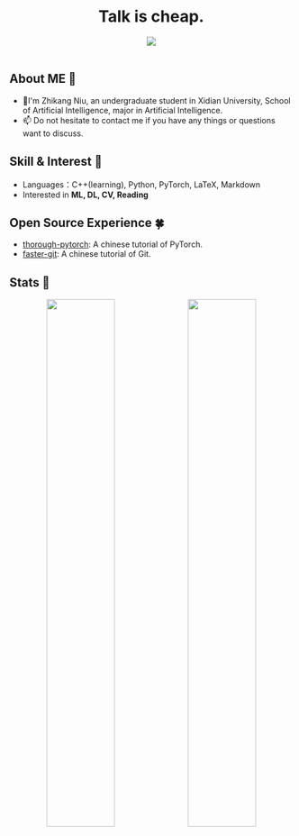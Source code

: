 <!-- 动态打字效果 -->
<h1 align="center">
    Talk is cheap.
</h1>

<div align="center" ><img order-radius="100px" src="https://cdn.jsdelivr.net/gh/sun0225SUN/photos/images/202108300019556.gif"/></div>
<br>

## About ME 👋

- 🔭I'm Zhikang Niu, an undergraduate student in Xidian University, School of Artificial Intelligence, major in Artificial Intelligence.
- 📫 Do not hesitate to contact me if you have any things or questions want to discuss. 
 
## Skill & Interest :volcano:

- Languages：C++(learning), Python, PyTorch, LaTeX, Markdown
- Interested in **ML, DL, CV, Reading** 

## Open Source Experience :four_leaf_clover:
- [thorough-pytorch](https://github.com/datawhalechina/thorough-pytorch): A chinese tutorial of PyTorch.
- [faster-git](https://github.com/datawhalechina/faster-git): A chinese tutorial of Git.


## Stats :dizzy:

<p align="center">
  <img width="49%" src="https://github-readme-stats.vercel.app/api?username=NoFish-528&show_icons=true&line_height=27&count_private=true&title_color=6aa6f8&theme=swift" />
  <img width="49%" src="https://github-readme-streak-stats.herokuapp.com/?user=NoFish-528" />
</p>


